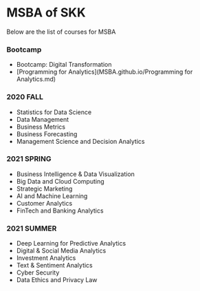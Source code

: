 # MSBA of SKK

Below are the list of courses for MSBA

### Bootcamp
- Bootcamp: Digital Transformation
- [Programming for Analytics](MSBA.github.io/Programming for Analytics.md)

### 2020 FALL
- Statistics for Data Science
- Data Management
- Business Metrics
- Business Forecasting
- Management Science and Decision Analytics

### 2021 SPRING
- Business Intelligence & Data Visualization
- Big Data and Cloud Computing
- Strategic Marketing
- AI and Machine Learning
- Customer Analytics
- FinTech and Banking Analytics

### 2021 SUMMER
- Deep Learning for Predictive Analytics
- Digital & Social Media Analytics
- Investment Analytics
- Text & Sentiment Analytics
- Cyber Security
- Data Ethics and Privacy Law

